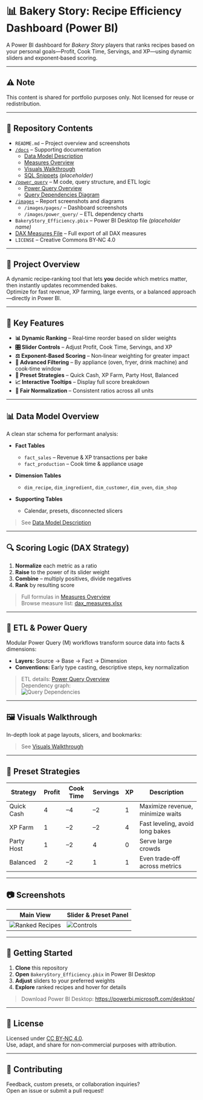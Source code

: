 # 📊 Bakery Story: Recipe Efficiency Dashboard (Power BI)

A Power BI dashboard for *Bakery Story* players that ranks recipes based on your personal goals—Profit, Cook Time, Servings, and XP—using dynamic sliders and exponent‑based scoring.

---

## ⚠️ Note

This content is shared for portfolio purposes only. Not licensed for reuse or redistribution.

---

## 📁 Repository Contents

- `README.md` – Project overview and screenshots  
- [`/docs`](./docs/) – Supporting documentation  
  - [Data Model Description](./docs/data_model_description.md)  
  - [Measures Overview](./docs/measures_description.md)  
  - [Visuals Walkthrough](./docs/visuals_description.md)  
  - [SQL Snippets](./docs/sql.txt) *(placeholder)*  
- [`/power_query`](./power_query/) – M code, query structure, and ETL logic  
  - [Power Query Overview](./power_query/README.md)  
  - [Query Dependencies Diagram](./images/power_query/query_dependencies.png)  
- [`/images`](./images/) – Report screenshots and diagrams  
  - `/images/pages/` – Dashboard screenshots  
  - `/images/power_query/` – ETL dependency charts  
- `BakeryStory_Efficiency.pbix` – Power BI Desktop file *(placeholder name)*  
- [DAX Measures File](./docs/dax_measures.xlsx) – Full export of all DAX measures  
- `LICENSE` – Creative Commons BY‑NC 4.0


---

## 📝 Project Overview

A dynamic recipe‑ranking tool that lets **you** decide which metrics matter, then instantly updates recommended bakes.  
Optimize for fast revenue, XP farming, large events, or a balanced approach—directly in Power BI.

---

## 🚀 Key Features

- **📊 Dynamic Ranking** – Real‑time reorder based on slider weights  
- **🎛️ Slider Controls** – Adjust Profit, Cook Time, Servings, and XP  
- **⚖️ Exponent‑Based Scoring** – Non‑linear weighting for greater impact  
- **🔎 Advanced Filtering** – By appliance (oven, fryer, drink machine) and cook‑time window  
- **🔘 Preset Strategies** – Quick Cash, XP Farm, Party Host, Balanced  
- **📈 Interactive Tooltips** – Display full score breakdown  
- **🔢 Fair Normalization** – Consistent ratios across all units

---

## 📊 Data Model Overview

A clean star schema for performant analysis:

- **Fact Tables**  
  - `fact_sales` – Revenue & XP transactions per bake  
  - `fact_production` – Cook time & appliance usage  

- **Dimension Tables**  
  - `dim_recipe`, `dim_ingredient`, `dim_customer`, `dim_oven`, `dim_shop`  

- **Supporting Tables**  
  - Calendar, presets, disconnected slicers  

> See [Data Model Description](./docs/data_model_description.md)

---

## 🔍 Scoring Logic (DAX Strategy)

1. **Normalize** each metric as a ratio  
2. **Raise** to the power of its slider weight  
3. **Combine** – multiply positives, divide negatives  
4. **Rank** by resulting score  

> Full formulas in [Measures Overview](./docs/measures_description.md)  
> Browse measure list: [dax_measures.xlsx](./docs/dax_measures.xlsx)

---

## 🔄 ETL & Power Query

Modular Power Query (M) workflows transform source data into facts & dimensions:

- **Layers:** Source → Base → Fact → Dimension  
- **Conventions:** Early type casting, descriptive steps, key normalization  

> ETL details: [Power Query Overview](./power_query/README.md)  
> Dependency graph:  
> ![Query Dependencies](./images/power_query/query_dependencies.png)

---

## 🖼️ Visuals Walkthrough

In-depth look at page layouts, slicers, and bookmarks:

> See [Visuals Walkthrough](./docs/visuals_description.md)

---

## 🎯 Preset Strategies

| Strategy     | Profit | Cook Time | Servings | XP | Description                       |
|--------------|--------|-----------|----------|----|-----------------------------------|
| Quick Cash   | 4      | –4        | –2       | 1  | Maximize revenue, minimize waits  |
| XP Farm      | 1      | –2        | –2       | 4  | Fast leveling, avoid long bakes   |
| Party Host   | 1      | –2        | 4        | 0  | Serve large crowds                |
| Balanced     | 2      | –2        | 1        | 1  | Even trade‑off across metrics     |

---

## 📷 Screenshots

| Main View                                          | Slider & Preset Panel                          |
|----------------------------------------------------|-------------------------------------------------|
| ![Ranked Recipes](./images/pages/ranked_recipes.png)  | ![Controls](./images/pages/sliders_and_bookmarks.png) |

---

## 🚀 Getting Started

1. **Clone** this repository  
2. **Open** `BakeryStory_Efficiency.pbix` in Power BI Desktop  
3. **Adjust** sliders to your preferred weights  
4. **Explore** ranked recipes and hover for details  

> Download Power BI Desktop: https://powerbi.microsoft.com/desktop/

---

## 🔐 License

Licensed under [CC BY‑NC 4.0](./LICENSE).  
Use, adapt, and share for non‑commercial purposes with attribution.

---

## 📣 Contributing

Feedback, custom presets, or collaboration inquiries?  
Open an issue or submit a pull request!

